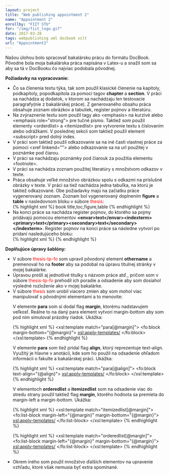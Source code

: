 ```yaml
---
layout: project
title: "Web publishing appointment 2"
name: "Appointment 2"
enrollby: "FIIT STU"
for: "/img/fiit_logo.gif"
date: 2017-03-28
tags: webpublishing xml docbook xslt
url: "Appointment2"
---
```

<p>Našou úlohou bolo spracovať bakalársku prácu do formátu DocBook. Pôvodne bola moja bakalárska práca napisána v Latex-u a snažil som sa aby sa tá v DocBooku čo najviac podobala pôvodnej.</p>

<b>Požiadavky na vypracovanie:</b>
<ul>
<li>Čo sa členenia textu týka, tak som použil klasické členenie na kapitoly, podkapitoly, popodkapitola za pomoci tagov <b>chapter</b> a <b>section</b>. V práci sa nachádza aj dodatok, v ktorom sa nachádzaju len testovacie paragrafy(nie z bakalárskej práce). Z generovaného obsahu práca obsahuje zoznam obrázkov a tabuliek, register pojmov a literatúru.</li>
<li>Na zvýraznenie textu som použil tagy ako &lt;emphasis&gt; na kurzivé alebo &lt;emphasis role="strong"&gt; pre tučné písmo. Taktiež som použil elementy &lt;orderdlist&gt; a &lt;itemizedlist&gt; pre vytvorenie textu s číslovaním alebo odrážkami. V poslednej sekcii som taktiež použil element &lt;subscript&gt; pred dolný index.</li>
<li>V práci som taktiež použil odkazovanie sa na iné časti vlastnej práce za pomoci &lt;xref linkend=""&gt; alebo odkazovanie sa na url použitej v poznámke pod čiarou.</li>
<li>V práci sa nachádzaju poznámky pod čiarouk za použitia elementu &lt;footnote&gt;.</li>
<li>V práci sa nachádza zoznam použitej literatúry s množstvom odkazov v texte.</li>
<li>Práca obsahuje veľké množstvo obrázkou spolu s odkazmi na príslušné obrázky v texte. V práci sa tiež nachádza jedna tabuľka, na ktorú je taktiež odkazované. Obe požiadavky majú na začiatku práce vygenerovaný zoznam. Zoznam bol vygenerovaný doplnením <b>figure</b> a <b>table</b> v nasledovnom bloku v súbore <span style="color:red">thesis</span>:</li>
{% highlight xml %}
	<xsl:param name="generate.toc">
	 book    title,toc,figure,table
	</xsl:param>
{% endhighlight %}
<li>Na konci práce sa nachádza register pojmov, do ktorého sa pojmy pridávajú pomocou elementov <b>&lt;envar&gt;text&lt;/envar&gt;&lt;indexterm&gt;&lt;primary&gt;text&lt;/primary&gt;&lt;secondary&gt;text&lt;/secondary&gt;&lt;/indexterm&gt;</b>. Register pojmov na konci práce sa následne vytvorí po pridaní nasledujúceho bloku:</li>
{% highlight xml %}
	<index>
    	 <title>Index</title> 
  	</index>
{% endhighlight %}
</ul>

<b>Doplňujúce úpravy šablóny:</b>
<ul>
<li>V súbore <span style="color:red">thesis-tp-fo</span> som upravil pôvodoný element <b>othername</b> a premenoval ho na <b>footer</b> aby sa podobal na úpravu titulnej stránky v mojej bakalárke.</li>
<li>Úpravou prešli aj jednotlivé titulky s názvom práce atď., pričom som v súbore <span style="color:red">thesis-tp-fo</span> prehodil ich poradie a odsadenie aby som dosiahol výsledné rozloženie ako v mojej bakalárke.</li>
<li>V súbore <span style="color:red">thesis</span> som urobil viacero zmien aby som mohol viac manipulovať s pôvodnými elementami a to menovite:</li>

<p>V elemente <b>para</b> som si dodal flag <b>margin</b>, ktorému nadstavujem veľkosť. Reálne to na daný para element vytvorí margin-bottom aby som pod ním simuloval prázdny riadok. Ukážka:</p>

{% highlight xml %}
	<xsl:template match="para[@margin]">
	  <fo:block margin-bottom="{@margin}">
	     <xsl:apply-templates/>
	  </fo:block>
	</xsl:template>
{% endhighlight %}

<p>V elemente <b>para</b> som tiež pridal flag <b>align</b>, ktorý reprezentuje text-align. Využitý je hlavne v anotácii, kde som ho použil na odsadenie ohľadom informácii o fakulte a bakalárskej práci. Ukážka:</p>

{% highlight xml %}
	<xsl:template match="para[@align]">
	  <fo:block text-align="{@align}">
	     <xsl:apply-templates/>
	  </fo:block>
	</xsl:template>
{% endhighlight %}

<p>V elementoch <b>orderedlist</b> a <b>itemizedlist</b> som na odsadenie viac do stredu strany použil taktiež flag <b>margin</b>, ktorého hodnota sa premieta do margin-left a margin-bottom. Ukážka:</p>

{% highlight xml %}
	<xsl:template match="itemizedlist[@margin]">
	  <fo:list-block margin-left="{@margin}" margin-bottom="{@margin}">
	     <xsl:apply-templates/>
	  </fo:list-block>
	</xsl:template>
{% endhighlight %}

{% highlight xml %}
	<xsl:template match="orderedlist[@margin]">
	  <fo:list-block margin-left="{@margin}" margin-bottom="{@margin}">
	     <xsl:apply-templates/>
	  </fo:list-block>
	</xsl:template>
{% endhighlight %}

<li>Okrem iného som použil množstvo ďalších elementov na upravenie vzhľadu, ktoré však nemusia byť extra spomínané.</li>
</ul>
